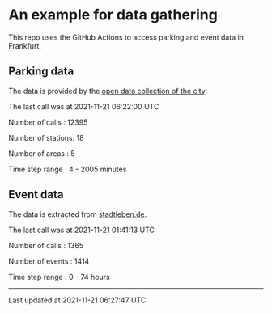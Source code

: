 # An example for data gathering

This repo uses the GitHub Actions to access parking and event data in Frankfurt.

## Parking data
The data is provided by the [open data collection of the city](https://www.offenedaten.frankfurt.de/).

The last call was at 2021-11-21 06:22:00 UTC

Number of calls   : 12395

Number of stations:    18

Number of areas   :     5

Time step range   :     4 -  2005 minutes


## Event data
The data is extracted from [stadtleben.de](https://stadtleben.de/frankfurt/).

The last call was at 2021-11-21 01:41:13 UTC

Number of calls   : 1365

Number of events  : 1414

Time step range   :    0 -   74 hours


----

Last updated at 2021-11-21 06:27:47 UTC
